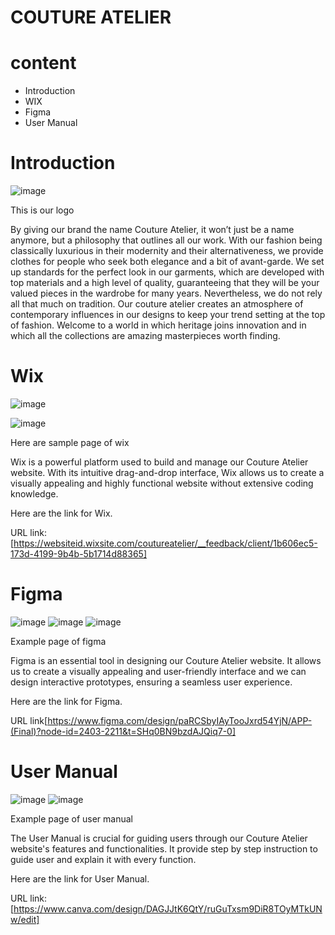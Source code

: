 # COUTURE ATELIER
<h1>content</h1> 
 <ul>
  <li>Introduction</li>
  <li>WIX</li>
  <li>Figma</li>
  <li>User Manual</li>
  </ul>

# Introduction
![image](https://github.com/berliozz1024/COUTURE-ATELIER/assets/173150698/63369476-e8b7-4692-9131-0d0664ad04bc)


This is our logo

By giving our brand the name Couture Atelier, it won’t just be a name anymore, but a philosophy that outlines all our work. With our fashion being classically luxurious in their modernity and their alternativeness, we provide clothes for people who seek both elegance and a bit of avant-garde. We set up standards for the perfect look in our garments, which are developed with top materials and a high level of quality, guaranteeing that they will be your valued pieces in the wardrobe for many years. Nevertheless, we do not rely all that much on tradition. Our couture atelier creates an atmosphere of contemporary influences in our designs to keep your trend setting at the top of fashion. Welcome to a world in which heritage joins innovation and in which all the collections are amazing masterpieces worth finding. 


# Wix
![image](https://github.com/berliozz1024/COUTURE-ATELIER/assets/173150698/af91efed-50a4-4d00-b5b3-e03a9c545a59)

![image](https://github.com/berliozz1024/COUTURE-ATELIER/assets/173150698/76415a27-f8af-4ca0-9552-6b8e423374cf)


Here are sample page of wix

Wix is a powerful platform used to build and manage our Couture Atelier website. With its intuitive drag-and-drop interface, Wix allows us to create a visually appealing and highly functional website without extensive coding knowledge. 

Here are the link for Wix.

URL link:[https://websiteid.wixsite.com/coutureatelier/__feedback/client/1b606ec5-173d-4199-9b4b-5b1714d88365]


# Figma

![image](https://github.com/berliozz1024/COUTURE-ATELIER/assets/173150698/94b52672-9c25-4940-ad12-4a7b2cde1c52)
![image](https://github.com/berliozz1024/COUTURE-ATELIER/assets/173150698/b7676e56-4360-4186-9aac-c5045d16d30f)
![image](https://github.com/berliozz1024/COUTURE-ATELIER/assets/173150698/103f8035-c668-4d49-b7a8-0e780bdd1900)



Example page of figma

Figma is an essential tool in designing our Couture Atelier website. It allows us to create a visually appealing and user-friendly interface and we can design interactive prototypes, ensuring a seamless user experience. 

Here are the link for Figma.

URL link[https://www.figma.com/design/paRCSbyIAyTooJxrd54YjN/APP-(Final)?node-id=2403-2211&t=SHq0BN9bzdAJQiq7-0]

# User Manual

![image](https://github.com/berliozz1024/COUTURE-ATELIER/assets/173150698/82d9316d-5692-40e3-a1ef-99d2423fd6c4)
![image](https://github.com/berliozz1024/COUTURE-ATELIER/assets/173150698/ae3a83b0-362b-4b58-bbe8-b274980cd7e2)



Example page of user manual

The User Manual is crucial for guiding users through our Couture Atelier website's features and functionalities. It provide step by step instruction to guide user and explain it with every function. 

Here are the link for User Manual.

URL link:[https://www.canva.com/design/DAGJJtK6QtY/ruGuTxsm9DiR8TOyMTkUNw/edit]
